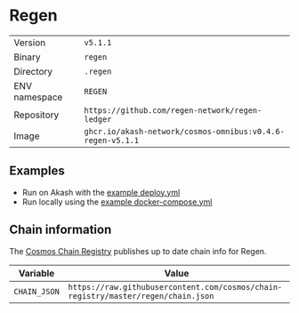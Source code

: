 # Regen

| | |
|---|---|
|Version|`v5.1.1`|
|Binary|`regen`|
|Directory|`.regen`|
|ENV namespace|`REGEN`|
|Repository|`https://github.com/regen-network/regen-ledger`|
|Image|`ghcr.io/akash-network/cosmos-omnibus:v0.4.6-regen-v5.1.1`|

## Examples

- Run on Akash with the [example deploy.yml](./deploy.yml)
- Run locally using the [example docker-compose.yml](./docker-compose.yml)

## Chain information

The [Cosmos Chain Registry](https://github.com/cosmos/chain-registry) publishes up to date chain info for Regen.

|Variable|Value|
|---|---|
|`CHAIN_JSON`|`https://raw.githubusercontent.com/cosmos/chain-registry/master/regen/chain.json`|
